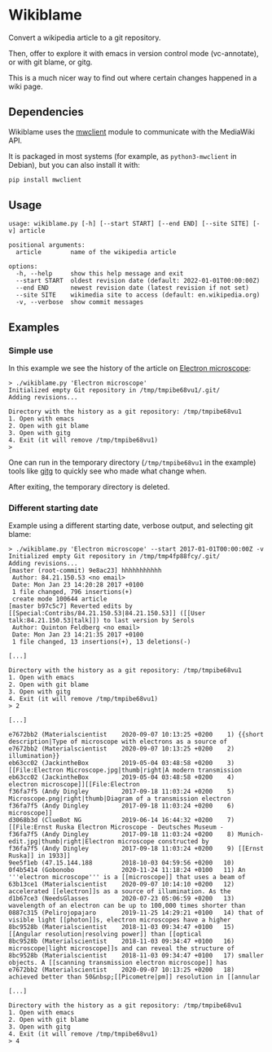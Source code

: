 # Wikiblame

Convert a wikipedia article to a git repository.

Then, offer to explore it with emacs in version control mode
(vc-annotate), or with git blame, or gitg.

This is a much nicer way to find out where certain changes happened in
a wiki page.


## Dependencies

Wikiblame uses the [mwclient](https://github.com/mwclient/mwclient)
module to communicate with the MediaWiki API.

It is packaged in most systems (for example, as `python3-mwclient` in
Debian), but you can also install it with:

```sh
pip install mwclient
```


## Usage

```
usage: wikiblame.py [-h] [--start START] [--end END] [--site SITE] [-v] article

positional arguments:
  article        name of the wikipedia article

options:
  -h, --help     show this help message and exit
  --start START  oldest revision date (default: 2022-01-01T00:00:00Z)
  --end END      newest revision date (latest revision if not set)
  --site SITE    wikimedia site to access (default: en.wikipedia.org)
  -v, --verbose  show commit messages
```


## Examples

### Simple use

In this example we see the history of the article on [Electron
microscope](https://en.wikipedia.org/wiki/Electron_microscope):

```
> ./wikiblame.py 'Electron microscope'
Initialized empty Git repository in /tmp/tmpibe68vu1/.git/
Adding revisions...

Directory with the history as a git repository: /tmp/tmpibe68vu1
1. Open with emacs
2. Open with git blame
3. Open with gitg
4. Exit (it will remove /tmp/tmpibe68vu1)
>
```

One can run in the temporary directory (`/tmp/tmpibe68vu1` in the
example) tools like [gitg](https://wiki.gnome.org/Apps/Gitg/) to
quickly see who made what change when.

After exiting, the temporary directory is deleted.


### Different starting date

Example using a different starting date, verbose output, and selecting
git blame:

```
> ./wikiblame.py 'Electron microscope' --start 2017-01-01T00:00:00Z -v
Initialized empty Git repository in /tmp/tmp4fp88fcy/.git/
Adding revisions...
[master (root-commit) 9e8ac23] hhhhhhhhhhh
 Author: 84.21.150.53 <no email>
 Date: Mon Jan 23 14:20:28 2017 +0100
 1 file changed, 796 insertions(+)
 create mode 100644 article
[master b97c5c7] Reverted edits by [[Special:Contribs/84.21.150.53|84.21.150.53]] ([[User talk:84.21.150.53|talk]]) to last version by Serols
 Author: Quinton Feldberg <no email>
 Date: Mon Jan 23 14:21:35 2017 +0100
 1 file changed, 13 insertions(+), 13 deletions(-)

[...]

Directory with the history as a git repository: /tmp/tmpibe68vu1
1. Open with emacs
2. Open with git blame
3. Open with gitg
4. Exit (it will remove /tmp/tmpibe68vu1)
> 2

[...]

e7672bb2 (Materialscientist    2020-09-07 10:13:25 +0200    1) {{short description|Type of microscope with electrons as a source of
e7672bb2 (Materialscientist    2020-09-07 10:13:25 +0200    2) illumination}}
eb63cc02 (JackintheBox         2019-05-04 03:48:58 +0200    3) [[File:Electron Microscope.jpg|thumb|right|A modern transmission
eb63cc02 (JackintheBox         2019-05-04 03:48:58 +0200    4) electron microscope]][[File:Electron
f36fa7f5 (Andy Dingley         2017-09-18 11:03:24 +0200    5) Microscope.png|right|thumb|Diagram of a transmission electron
f36fa7f5 (Andy Dingley         2017-09-18 11:03:24 +0200    6) microscope]]
d3068b3d (ClueBot NG           2019-06-14 16:44:32 +0200    7) [[File:Ernst Ruska Electron Microscope - Deutsches Museum -
f36fa7f5 (Andy Dingley         2017-09-18 11:03:24 +0200    8) Munich-edit.jpg|thumb|right|Electron microscope constructed by
f36fa7f5 (Andy Dingley         2017-09-18 11:03:24 +0200    9) [[Ernst Ruska]] in 1933]]
9ee5f1eb (47.15.144.188        2018-10-03 04:59:56 +0200   10)
0f4b5414 (Gobonobo             2020-11-24 11:18:24 +0100   11) An '''electron microscope''' is a [[microscope]] that uses a beam of
63b13ce1 (Materialscientist    2020-09-07 10:14:10 +0200   12) accelerated [[electron]]s as a source of illumination. As the
d1b67ce3 (NeedsGlasses         2020-07-23 05:06:59 +0200   13) wavelength of an electron can be up to 100,000 times shorter than
0887c315 (Pelirojopajaro       2019-11-25 14:29:21 +0100   14) that of visible light [[photon]]s, electron microscopes have a higher
8bc9528b (Materialscientist    2018-11-03 09:34:47 +0100   15) [[Angular resolution|resolving power]] than [[optical
8bc9528b (Materialscientist    2018-11-03 09:34:47 +0100   16) microscope|light microscope]]s and can reveal the structure of
8bc9528b (Materialscientist    2018-11-03 09:34:47 +0100   17) smaller objects. A [[scanning transmission electron microscope]] has
e7672bb2 (Materialscientist    2020-09-07 10:13:25 +0200   18) achieved better than 50&nbsp;[[Picometre|pm]] resolution in [[annular

[...]

Directory with the history as a git repository: /tmp/tmpibe68vu1
1. Open with emacs
2. Open with git blame
3. Open with gitg
4. Exit (it will remove /tmp/tmpibe68vu1)
> 4
```
